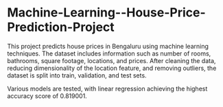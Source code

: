 # Machine-Learning--House-Price-Prediction-Project

This project predicts house prices in Bengaluru using machine learning techniques. 
The dataset includes information such as number of rooms, bathrooms, square footage, locations, and prices. After cleaning the data, reducing dimensionality of the location feature, and removing outliers, the dataset is split into train, validation, and test sets. 

Various models are tested, with linear regression achieving the highest accuracy score of 0.819001.
